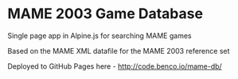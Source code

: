 # MAME 2003 Game Database

Single page app in Alpine.js for searching MAME games 

Based on the MAME XML datafile for the MAME 2003 reference set

Deployed to GitHub Pages here - http://code.benco.io/mame-db/
